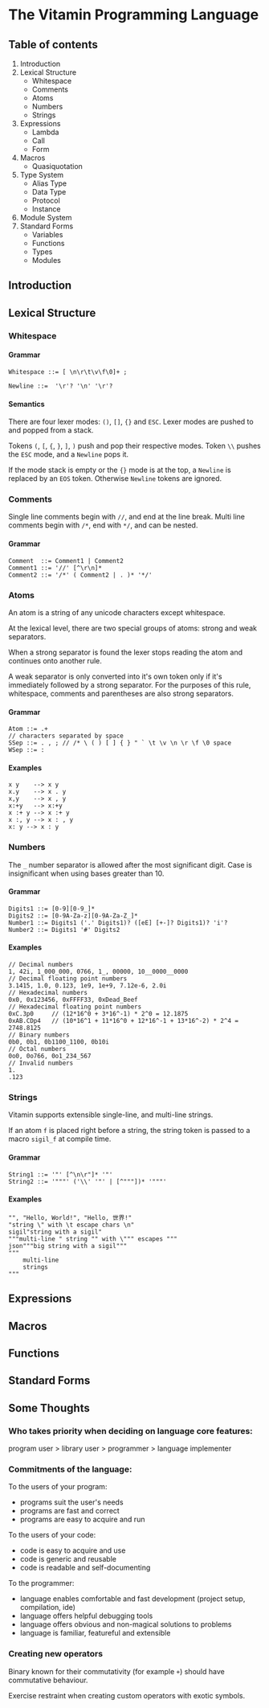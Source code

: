 
# The Vitamin Programming Language


## Table of contents

1. Introduction
1. Lexical Structure
    - Whitespace
    - Comments
    - Atoms
    - Numbers
    - Strings
1. Expressions
    - Lambda
    - Call
    - Form
1. Macros
    - Quasiquotation
1. Type System
    - Alias Type
    - Data Type
    - Protocol
    - Instance
1. Module System
1. Standard Forms
    - Variables
    - Functions
    - Types
    - Modules
    
## Introduction


## Lexical Structure

### Whitespace

#### Grammar
```
Whitespace ::= [ \n\r\t\v\f\0]+ ;
```

```
Newline ::=  '\r'? '\n' '\r'?
```

#### Semantics
There are four lexer modes: `()`, `[]`, `{}` and `ESC`.
Lexer modes are pushed to and popped from a stack.

Tokens `(`, `[`, `{`, `}`, `]`, `)` push and pop their respective modes.
Token `\\` pushes the `ESC` mode, and a `Newline` pops it.

If the mode stack is empty or the `{}` mode is at the top, a `Newline` is replaced by an `EOS` token.
Otherwise `Newline` tokens are ignored.

### Comments

Single line comments begin with `//`, and end at the line break.
Multi line comments begin with `/*`, end with `*/`, and can be nested.

#### Grammar
```
Comment  ::= Comment1 | Comment2
Comment1 ::= '//' [^\r\n]*
Comment2 ::= '/*' ( Comment2 | . )* '*/'
```

### Atoms
An atom is a string of any unicode characters except whitespace.

At the lexical level, there are two special groups of atoms: strong and weak separators.

When a strong separator is found the lexer stops reading the atom and continues onto another rule.

A weak separator is only converted into it's own token only if it's immediately followed by a strong separator.
For the purposes of this rule, whitespace, comments and parentheses are also strong separators.

#### Grammar
```
Atom ::= .+
// characters separated by space
SSep ::= . , ; // /* \ ( ) [ ] { } " ` \t \v \n \r \f \0 space
WSep ::= :
```

#### Examples
```
x y    --> x y
x.y    --> x . y
x,y    --> x , y
x:+y   --> x:+y
x :+ y --> x :+ y
x :, y --> x : , y
x: y --> x : y
```


### Numbers
The `_` number separator is allowed after the most significant digit.
Case is insignificant when using bases greater than 10.

#### Grammar
```
Digits1 ::= [0-9][0-9_]*
Digits2 ::= [0-9A-Za-z][0-9A-Za-Z_]*
Number1 ::= Digits1 ('.' Digits1)? ([eE] [+-]? Digits1)? 'i'?
Number2 ::= Digits1 '#' Digits2
```

#### Examples
```
// Decimal numbers
1, 42i, 1_000_000, 0766, 1_, 00000, 10__0000__0000
// Decimal floating point numbers
3.1415, 1.0, 0.123, 1e9, 1e+9, 7.12e-6, 2.0i
// Hexadecimal numbers
0x0, 0x123456, 0xFFFF33, 0xDead_Beef
// Hexadecimal floating point numbers
0xC.3p0     // (12*16^0 + 3*16^-1) * 2^0 = 12.1875
0xAB.CDp4   // (10*16^1 + 11*16^0 + 12*16^-1 + 13*16^-2) * 2^4 = 2748.8125
// Binary numbers
0b0, 0b1, 0b1100_1100, 0b10i
// Octal numbers
0o0, 0o766, 0o1_234_567
// Invalid numbers
1.
.123
```

### Strings
Vitamin supports extensible single-line, and multi-line strings.

If an atom `f` is placed right before a string, the string token is passed to a macro `sigil_f` at compile time.

#### Grammar
```
String1 ::= '"' [^\n\r"]* '"'
String2 ::= '"""' ('\\' '"' | [^"""])* '"""'
```

#### Examples
```
"", "Hello, World!", "Hello, 世界!"
"string \" with \t escape chars \n"
sigil"string with a sigil"
"""multi-line " string "" with \""" escapes """
json"""big string with a sigil"""
"""
    multi-line
    strings
"""
```


## Expressions


## Macros


## Functions


## Standard Forms


## Some Thoughts

### Who takes priority when deciding on language core features:

program user > library user > programmer > language implementer

### Commitments of the language:

To the users of your program:
- programs suit the user's needs
- programs are fast and correct
- programs are easy to acquire and run

To the users of your code:
- code is easy to acquire and use
- code is generic and reusable
- code is readable and self-documenting

To the programmer:
- language enables comfortable and fast development (project setup, compilation, ide)
- language offers helpful debugging tools
- language offers obvious and non-magical solutions to problems
- language is familiar, featureful and extensible

### Creating new operators

Binary known for their commutativity (for example `+`) should have commutative behaviour.

Exercise restraint when creating custom operators with exotic symbols.
